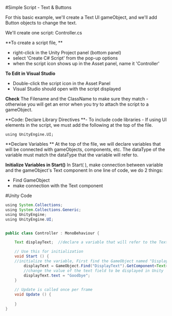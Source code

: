 #Simple Script - Text & Buttons

For this basic example, we'll create a Text UI gameObject, and we'll add Button objects to change the text.

We'll create one script:  Controller.cs

**To create a script file, **
   - right-click in the Unity Project panel (bottom panel)
   - select 'Create C# Script' from the pop-up options
   - when the script icon shows up in the Asset panel, name it 'Controller'
   
**To Edit in Visual Studio**
   - Double-click the script icon in the Asset Panel
   - Visual Studio should open with the script displayed
   
**Check** The Filename and the ClassName to make sure they match - otherwise you will get an error when you try to attach the script to a gameObject.

**Code: Declare Library Directives **- To include code libraries - If using UI elements in the script, we must add the following at the top of the file.

   `using UnityEngine.UI;`


**Declare Variables **
  At the top of the file, we will declare variables that will be connected with gameObjects, components, etc.  The dataType of the variable must match the dataType that the variable will refer to.
   
   **Initialize Variables in Start()**
 In Start( ), make connection between variable and the gameObject's Text component
 In one line of code, we do 2 things:
  -  Find GameObject 
  -  make connection with the Text component
   
#Unity Code 

```java
using System.Collections;
using System.Collections.Generic;
using UnityEngine;
using UnityEngine.UI;


public class Controller : MonoBehaviour {

    Text displayText;  //declare a variable that will refer to the Text component on the DisplayText gameObject in the scene  

	// Use this for initialization
	void Start () {
	//initialize the variable, First find the GameObject named "DisplayText, then connect to the Text component on that gameObject
        displayText = GameObject.Find("DisplayText").GetComponent<Text>(); 
        //change the value of the text field to be displayed in Unity
        displayText.text = "Goodbye";
	}
	
	// Update is called once per frame
	void Update () {
		
	}
}


```

   
   
   
   